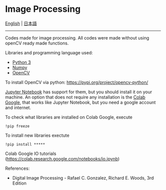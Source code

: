 # Image Processing

[English](README.en.md) | [日本語](README.md)

---------------------------------------

Codes made for image processing. All codes were made without using openCV ready made functions.

Libraries and programming language used:
- [Python 3](https://www.python.org)
- [Numpy](http://www.numpy.org)
- [OpenCV](https://docs.opencv.org/3.4/d7/d9f/tutorial_linux_install.html)

To install OpenCV via python: https://pypi.org/project/opencv-python/

[Jupyter Notebook](http://jupyter.org)
 has support for them, but you should install it on your machine. An option that does not require any installation is the [Colab Google](https://colab.research.google.com), that works like Jupyter Notebook, but you need a google account and internet.

 To check what libraries are installed on Colab Google, execute

    !pip freeze

 To install new libraries exectute

    !pip install *****

Colab Google IO tutorials
(https://colab.research.google.com/notebooks/io.ipynb)

References:
- Digital Image Processing - Rafael C. Gonzalez, Richard E. Woods, 3rd Edition
